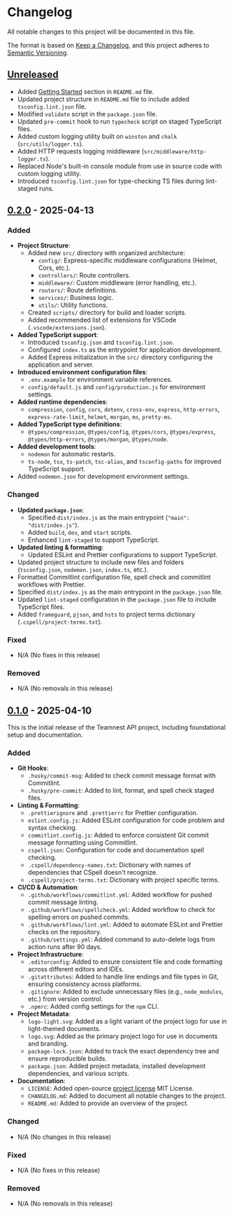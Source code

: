 <!-- @format -->

# Changelog

All notable changes to this project will be documented in this file.

The format is based on [Keep a Changelog](https://keepachangelog.com/en/1.0.0/), and this project adheres to
[Semantic Versioning](https://semver.org/spec/v2.0.0.html).

## [Unreleased]

- Added [Getting Started](./README.md#-getting-started) section in `README.md` file.
- Updated project structure in `README.md` file to include added `tsconfig.lint.json` file.
- Modified `validate` script in the `package.json` file.
- Updated `pre-commit` hook to run `typecheck` script on staged TypeScript files.
- Added custom logging utility built on `winston` and `chalk` (`src/utils/logger.ts`).
- Added HTTP requests logging middleware (`src/middleware/http-logger.ts`).
- Replaced Node's built-in console module from use in source code with custom logging utility.
- Introduced `tsconfig.lint.json` for type-checking TS files during lint-staged runs.

## [0.2.0] - 2025-04-13

### Added

- **Project Structure**:
  - Added new `src/` directory with organized architecture:
    - `config/`: Express-specific middleware configurations (Helmet, Cors, etc.).
    - `controllers/`: Route controllers.
    - `middleware/`: Custom middleware (error handling, etc.).
    - `routers/`: Route definitions.
    - `services/`: Business logic.
    - `utils/`: Utility functions.
  - Created `scripts/` directory for build and loader scripts.
  - Added recommended list of extensions for VSCode (`.vscode/extensions.json`).
- **Added TypeScript support**:
  - Introduced `tsconfig.json` and `tsconfig.lint.json`.
  - Configured `index.ts` as the entrypoint for application development.
  - Added Express initialization in the `src/` directory configuring the application and server.
- **Introduced environment configuration files**:
  - `.env.example` for environment variable references.
  - `config/default.js` and `config/production.js` for environment settings.
- **Added runtime dependencies**:
  - `compression`, `config`, `cors`, `dotenv`, `cross-env`, `express`, `http-errors`, `express-rate-limit`, `helmet`,
    `morgan`, `ms`, `pretty-ms`.
- **Added TypeScript type definitions**:
  - `@types/compression`, `@types/config`, `@types/cors`, `@types/express`, `@types/http-errors`, `@types/morgan`,
    `@types/node`.
- **Added development tools**:
  - `nodemon` for automatic restarts.
  - `ts-node`, `tsx`, `ts-patch`, `tsc-alias`, and `tsconfig-paths` for improved TypeScript support.
- Added `nodemon.json` for development environment settings.

### Changed

- **Updated `package.json`**:
  - Specified `dist/index.js` as the main entrypoint (`"main": "dist/index.js"`).
  - Added `build`, `dev`, and `start` scripts.
  - Enhanced `lint-staged` to support TypeScript.
- **Updated linting & formatting**:
  - Updated ESLint and Prettier configurations to support TypeScript.
- Updated project structure to include new files and folders (`tsconfig.json`, `nodemon.json`, `index.ts`, etc.).
- Formatted Commitlint configuration file, spell check and commitlint workflows with Prettier.
- Specified `dist/index.js` as the main entrypoint in the `package.json` file.
- Updated `lint-staged` configuration in the `package.json` file to include TypeScript files.
- Added `frameguard`, `pjson`, and `hsts` to project terms dictionary (`.cspell/project-terms.txt`).

### Fixed

- N/A (No fixes in this release)

### Removed

- N/A (No removals in this release)

## [0.1.0] - 2025-04-10

This is the initial release of the Teamnest API project, including foundational setup and documentation.

### Added

- **Git Hooks**:
  - `.husky/commit-msg`: Added to check commit message format with Commitlint.
  - `.husky/pre-commit`: Added to lint, format, and spell check staged files.
- **Linting & Formatting**:
  - `.prettierignore` and `.prettierrc` for Prettier configuration.
  - `eslint.config.js`: Added ESLint configuration for code problem and syntax checking.
  - `commitlint.config.js`: Added to enforce consistent Git commit message formatting using Commitlint.
  - `cspell.json`: Configuration for code and documentation spell checking.
  - `.cspell/dependency-names.txt`: Dictionary with names of dependencies that CSpell doesn't recognize.
  - `.cspell/project-terms.txt`: Dictionary with project specific terms.
- **CI/CD & Automation**:
  - `.github/workflows/commitlint.yml`: Added workflow for pushed commit message linting.
  - `.github/workflows/spellcheck.yml`: Added workflow to check for spelling errors on pushed commits.
  - `.github/workflows/lint.yml`: Added to automate ESLint and Prettier checks on the repository.
  - `.github/settings.yml`: Added command to auto-delete logs from action runs after 90 days.
- **Project Infrastructure**:
  - `.editorconfig`: Added to ensure consistent file and code formatting across different editors and IDEs.
  - `.gitattributes`: Added to handle line endings and file types in Git, ensuring consistency across platforms.
  - `.gitignore`: Added to exclude unnecessary files (e.g., `node_modules`, etc.) from version control.
  - `.npmrc`: Added config settings for the `npm` CLI.
- **Project Metadata**:
  - `logo-light.svg`: Added as a light variant of the project logo for use in light-themed documents.
  - `logo.svg`: Added as the primary project logo for use in documents and branding.
  - `package-lock.json`: Added to track the exact dependency tree and ensure reproducible builds.
  - `package.json`: Added project metadata, installed development dependencies, and various scripts.
- **Documentation**:
  - `LICENSE`: Added open-source [project license](./LICENSE) MIT License.
  - `CHANGELOG.md`: Added to document all notable changes to the project.
  - `README.md`: Added to provide an overview of the project.

### Changed

- N/A (No changes in this release)

### Fixed

- N/A (No fixes in this release)

### Removed

- N/A (No removals in this release)

[Unreleased]: https://github.com/mister-fix/teamnest-api/compare/v0.2.0...HEAD
[0.2.0]: https://github.com/mister-fix/teamnest-api/compare/v0.1.0...v0.2.0
[0.1.0]: https://github.com/mister-fix/teamnest-api/releases/tag/v0.1.0
